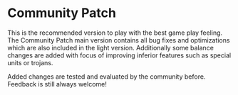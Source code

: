 # Community Patch

This is the recommended version to play with the best game play feeling.
The Community Patch main version contains all bug fixes and optimizations which are also included in the light version.
Additionally some balance changes are added with focus of improving inferior features such as special units or trojans.

Added changes are tested and evaluated by the community before. Feedback is still always welcome!
